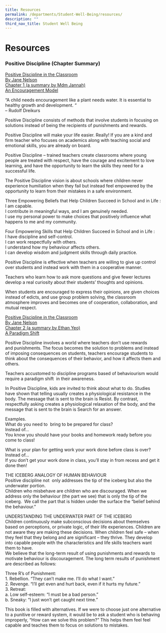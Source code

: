 ```yaml
---
title: Resources
permalink: /departments/Student-Well-Being/resources/
description: ""
third_nav_title: Student Well Being
---
```

# Resources

### Positive Discipline (Chapter Summary)


<u>Positive Discipline in the Classroom<br>By Jane Nelson<br>Chapter 1 (a summary by Mdm Jannah)<br>An Encouragement Model</u>

“A child needs encouragement like a plant needs water. It is essential to healthy growth and development. “   
– Rudolf Dreikurs

Positive Discipline consists of methods that involve students in focusing on solutions instead of being the recipients of punishments and rewards. 

Positive Discipline will make your life easier. Really! If you are a kind and firm teacher who focuses on academics along with teaching social and emotional skills, you are already on board. 

Positive Discipline – trained teachers create classrooms where young people are treated with respect, have the courage and excitement to love learning, and have the opportunity to learn the skills they need for a successful life.

The Positive Discipline vision is about schools where children never experience humiliation when they fail but instead feel empowered by the opportunity to learn from their mistakes in a safe environment.

Three Empowering Beliefs that Help Children Succeed in School and in Life :   
I am capable.   
I contribute in meaningful ways, and I am genuinely needed.   
I use my personal power to make choices that positively influence what happens to me and my community.

Four Empowering Skills that Help Children Succeed in School and in Life :   
I have discipline and self-control.   
I can work respectfully with others.   
I understand how my behaviour affects others.   
I can develop wisdom and judgment skills through daily practice.

Positive Discipline is effective when teachers are willing to give up control over students and instead work with them in a cooperative manner. 

Teachers who learn how to ask more questions and give fewer lectures develop a real curiosity about their students’ thoughts and opinions.

When students are encouraged to express their opinions, are given choices instead of edicts, and use group problem solving, the classroom atmosphere improves and becomes one of cooperation, collaboration, and mutual respect.

<u>Positive Discipline in the Classroom<br>By Jane Nelson<br>Chapter 2 (a summary by Ethan Yeo)<br>A Paradigm Shift</u>

Positive Discipline involves a world where teachers don’t use rewards and punishments. The focus becomes the solution to problems and instead of imposing consequences on students, teachers encourage students to think about the consequences of their behavior, and how it affects them and others.

Teachers accustomed to discipline programs based of behaviourism would require a paradigm shift  in their awareness.

In Positive Discipline, kids are invited to think about what to do. Studies have shown that telling usually creates a physiological resistance in the body. The message that is sent to the brain is Resist. By contrast, respectfully asking creates a physiological relaxation of the body, and the message that is sent to the brain is Search for an answer.  

Examples.  
What do you need to  bring to be prepared for class?  
Instead of…  
You know you should have your books and homework ready before you come to class!

What is your plan for getting work your work done before class is over?   
Instead of…   
If you don’t get your work done in class, you’ll stay in from recess and get it done then!

  

THE ICEBERG ANALOGY OF HUMAN BEHAVIOUR   
Positive discipline not  only addresses the tip of the iceberg but also the underwater portion.   
Children who misbehave are children who are discouraged. When we address only the behaviour (the part we see) that is only the tip of the iceberg.  We call the part that is hidden under the surface the “belief behind the behaviour.”

UNDERSTANDING THE UNDERWATER PART OF THE ICEBERG   
Children continuously make subconscious decisions about themselves based on perceptions, or private logic, of their life experiences. Children are not aware they are making these decisions. When children feel safe – when they feel that they belong and are significant – they thrive. They develop into capable people with the characteristics and life skills teachers want them to have.   
We believe that the long-term result of using punishments and rewards to motivate behaviour is discouragement. The long term results of punishment are described as follows:

  

Three R’s of Punishment:   
1\. Rebellion. “They can’t make me. I’ll do what I want.”   
2\. Revenge. “I’ll get even and hurt back, even if it hurts my future.”   
3\. Retreat:   
a. Low self-esteem: “I must be a bad person.”   
b. Sneaky: “I just won’t get caught next time.”


This book is filled with alternatives. If we were to choose just one alternative to a punitive or reward system, it would be to ask a student who is behaving improperly, “How can we solve this problem?” This helps them feel feel capable and teaches them to focus on solutions to mistakes.
